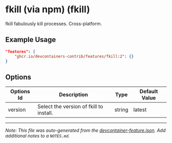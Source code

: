 
# fkill (via npm) (fkill)

fkill fabulously kill processes. Cross-platform.

## Example Usage

```json
"features": {
    "ghcr.io/devcontainers-contrib/features/fkill:2": {}
}
```

## Options

| Options Id | Description | Type | Default Value |
|-----|-----|-----|-----|
| version | Select the version of fkill to install. | string | latest |



---

_Note: This file was auto-generated from the [devcontainer-feature.json](https://github.com/devcontainers-contrib/features/blob/main/src/fkill/devcontainer-feature.json).  Add additional notes to a `NOTES.md`._
